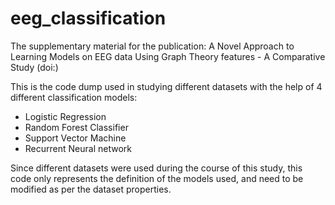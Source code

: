 # eeg_classification
The supplementary material for the publication: A Novel Approach to Learning Models on EEG data Using
Graph Theory features - A Comparative Study (doi:)

 This is the code dump used in studying different datasets with the help of 4 different classification models:
 - Logistic Regression
 - Random Forest Classifier
 - Support Vector Machine
 - Recurrent Neural network
 
 Since different datasets were used during the course of this study, this code only represents the definition of the models used, and need to be modified as per the dataset properties. 
 
